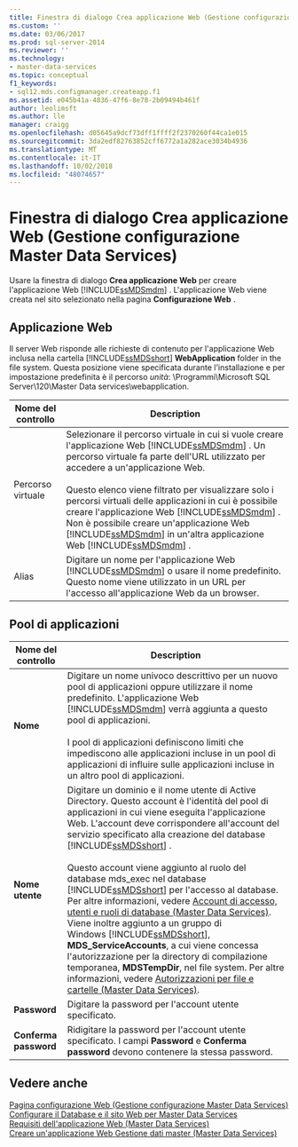 ```yaml
---
title: Finestra di dialogo Crea applicazione Web (Gestione configurazione Master Data Services) | Microsoft Docs
ms.custom: ''
ms.date: 03/06/2017
ms.prod: sql-server-2014
ms.reviewer: ''
ms.technology:
- master-data-services
ms.topic: conceptual
f1_keywords:
- sql12.mds.configmanager.createapp.f1
ms.assetid: e045b41a-4836-47f6-8e78-2b09494b461f
author: leolimsft
ms.author: lle
manager: craigg
ms.openlocfilehash: d05645a9dcf73dff1ffff2f2370260f44ca1e015
ms.sourcegitcommit: 3da2edf82763852cff6772a1a282ace3034b4936
ms.translationtype: MT
ms.contentlocale: it-IT
ms.lasthandoff: 10/02/2018
ms.locfileid: "48074657"
---
```

# <a name="create-web-application-dialog-box-master-data-services-configuration-manager"></a>Finestra di dialogo Crea applicazione Web (Gestione configurazione Master Data Services)
  Usare la finestra di dialogo **Crea applicazione Web** per creare l'applicazione Web [!INCLUDE[ssMDSmdm](../includes/ssmdsmdm-md.md)] . L'applicazione Web viene creata nel sito selezionato nella pagina **Configurazione Web** .  
  
## <a name="web-application"></a>Applicazione Web  
 Il server Web risponde alle richieste di contenuto per l'applicazione Web inclusa nella cartella [!INCLUDE[ssMDSshort](../includes/ssmdsshort-md.md)] **WebApplication** folder in the file system. Questa posizione viene specificata durante l'installazione e per impostazione predefinita è il percorso *unità*: \Programmi\Microsoft SQL Server\120\Master Data services\webapplication.  
  
|Nome del controllo|Description|  
|------------------|-----------------|  
|Percorso virtuale|Selezionare il percorso virtuale in cui si vuole creare l'applicazione Web [!INCLUDE[ssMDSmdm](../includes/ssmdsmdm-md.md)] . Un percorso virtuale fa parte dell'URL utilizzato per accedere a un'applicazione Web.<br /><br /> Questo elenco viene filtrato per visualizzare solo i percorsi virtuali delle applicazioni in cui è possibile creare l'applicazione Web [!INCLUDE[ssMDSmdm](../includes/ssmdsmdm-md.md)] . Non è possibile creare un'applicazione Web [!INCLUDE[ssMDSmdm](../includes/ssmdsmdm-md.md)] in un'altra applicazione Web [!INCLUDE[ssMDSmdm](../includes/ssmdsmdm-md.md)] .|  
|Alias|Digitare un nome per l'applicazione Web [!INCLUDE[ssMDSmdm](../includes/ssmdsmdm-md.md)] o usare il nome predefinito. Questo nome viene utilizzato in un URL per l'accesso all'applicazione Web da un browser.|  
  
## <a name="application-pool"></a>Pool di applicazioni  
  
|Nome del controllo|Description|  
|------------------|-----------------|  
|**Nome**|Digitare un nome univoco descrittivo per un nuovo pool di applicazioni oppure utilizzare il nome predefinito. L'applicazione Web [!INCLUDE[ssMDSmdm](../includes/ssmdsmdm-md.md)] verrà aggiunta a questo pool di applicazioni.<br /><br /> I pool di applicazioni definiscono limiti che impediscono alle applicazioni incluse in un pool di applicazioni di influire sulle applicazioni incluse in un altro pool di applicazioni.|  
|**Nome utente**|Digitare un dominio e il nome utente di Active Directory. Questo account è l'identità del pool di applicazioni in cui viene eseguita l'applicazione Web. L'account deve corrispondere all'account del servizio specificato alla creazione del database [!INCLUDE[ssMDSshort](../includes/ssmdsshort-md.md)] .<br /><br /> Questo account viene aggiunto al ruolo del database mds_exec nel database [!INCLUDE[ssMDSshort](../includes/ssmdsshort-md.md)] per l'accesso al database. Per altre informazioni, vedere [Account di accesso, utenti e ruoli di database &#40;Master Data Services&#41;](database-logins-users-and-roles-master-data-services.md). Viene inoltre aggiunto a un gruppo di Windows [!INCLUDE[ssMDSshort](../includes/ssmdsshort-md.md)], **MDS_ServiceAccounts**, a cui viene concessa l'autorizzazione per la directory di compilazione temporanea, **MDSTempDir**, nel file system. Per altre informazioni, vedere [Autorizzazioni per file e cartelle &#40;Master Data Services&#41;](../../2014/master-data-services/folder-and-file-permissions-master-data-services.md).|  
|**Password**|Digitare la password per l'account utente specificato.|  
|**Conferma password**|Ridigitare la password per l'account utente specificato. I campi **Password** e **Conferma password** devono contenere la stessa password.|  
  
## <a name="see-also"></a>Vedere anche  
 [Pagina configurazione Web &#40;Gestione configurazione Master Data Services&#41;](../../2014/master-data-services/web-configuration-page-master-data-services-configuration-manager.md)   
 [Configurare il Database e il sito Web per Master Data Services](../../2014/master-data-services/set-up-the-database-and-website-for-master-data-services.md)   
 [Requisiti dell'applicazione Web &#40;Master Data Services&#41;](install-windows/web-application-requirements-master-data-services.md)   
 [Creare un'applicazione Web Gestione dati master &#40;Master Data Services&#41;](install-windows/create-a-master-data-manager-web-application-master-data-services.md)  
  
  
